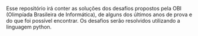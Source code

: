 Esse repositório irá conter as soluções dos desafios propostos pela OBI (Olimpíada Brasileira de Informática), de alguns dos últimos anos de prova e do que foi possível encontrar. Os desafios serão resolvidos utilizando a linguagem python.
 
